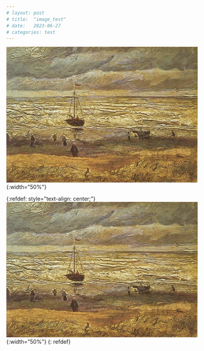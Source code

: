 ```yaml
---
# layout: post
# title:  "image_test"
# date:   2023-06-27
# categories: test
---
```


![My helpful screenshot](/assets/images/f_0004.jpg){:width="50%"}


{:refdef: style="text-align: center;"}
![My helpful screenshot](/assets/images/f_0004.jpg){:width="50%"}
{: refdef}


<!-- ![My helpful screenshot](/assets/images/f_0004.jpg){:height="700px" width="400px"} -->
<!-- you can [get the PDF](/assets/pdfs/mydoc.pdf) directly. -->